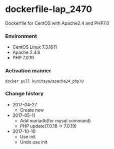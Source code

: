 # dockerfile-lap_2470
Dockerfile for CentOS with Apache2.4 and PHP7.0

### Environment
* CentOS Linux 7.3.1611
* Apache 2.4.6
* PHP 7.0.19

### Activation manner
```
docker pull kunitaya/apache24_php70
```

### Change history
* 2017-04-27
    * Create new
* 2017-05-11
    * Add mariadb(for mysql command)
    * PHP update(7.0.18 -> 7.0.19)
* 2017-10-10
    * Use init
    * Undo use init
